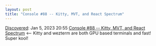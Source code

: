 ```yaml
---
layout: post
title: "Console #88 -- Kitty, MVT, and React Spectrum"
---
```

[Discovered](http://rolandtanglao.com/2020/07/29/p1-blogthis-checkvist-list-links-to-blog/): Jan 5, 2023 20:55 [Console #88 -- Kitty, MVT, and React Spectrum](https://console.substack.com/p/console-88#%C2%A7an-interview-with-kovid-of-kitty) <--  Kitty and wezterm are both GPU based terminals and fast! Super kool!
